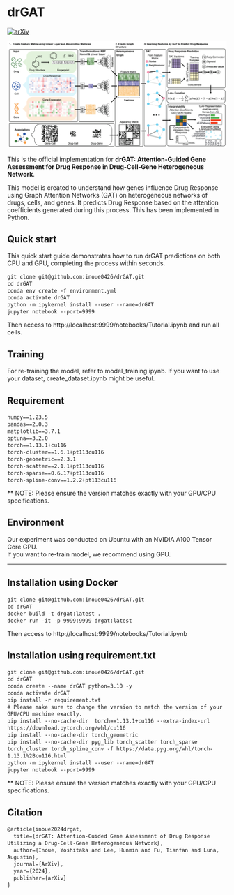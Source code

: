 # drGAT

[![arXiv](https://img.shields.io/badge/arXiv-2405.08979-b31b1b.svg)](https://arxiv.org/abs/2405.08979)

![](Figs/Fig1.png)

This is the official implementation for **drGAT: Attention-Guided Gene Assessment for Drug Response in Drug-Cell-Gene Heterogeneous Network**.  

This model is created to understand how genes influence Drug Response using Graph Attention Networks (GAT) on heterogeneous networks of drugs, cells, and genes. It predicts Drug Response based on the attention coefficients generated during this process. This has been implemented in Python.

## Quick start

This quick start guide demonstrates how to run drGAT predictions on both CPU and GPU, completing the process within seconds.

```shell
git clone git@github.com:inoue0426/drGAT.git
cd drGAT
conda env create -f environment.yml
conda activate drGAT
python -m ipykernel install --user --name=drGAT
jupyter notebook --port=9999
```

Then access to http://localhost:9999/notebooks/Tutorial.ipynb and run all cells.

## Training

For re-training the model, refer to model_training.ipynb. If you want to use your dataset, create_dataset.ipynb might be useful.


## Requirement

```
numpy==1.23.5
pandas==2.0.3
matplotlib==3.7.1
optuna==3.2.0
torch==1.13.1+cu116
torch-cluster==1.6.1+pt113cu116
torch-geometric==2.3.1
torch-scatter==2.1.1+pt113cu116
torch-sparse==0.6.17+pt113cu116
torch-spline-conv==1.2.2+pt113cu116
```

** NOTE: Please ensure the version matches exactly with your GPU/CPU specifications.

## Environment

Our experiment was conducted on Ubuntu with an NVIDIA A100 Tensor Core GPU.  
If you want to re-train model, we recommend using GPU.

---

## Installation using Docker

```shell
git clone git@github.com:inoue0426/drGAT.git
cd drGAT
docker build -t drgat:latest .
docker run -it -p 9999:9999 drgat:latest
```

Then access to http://localhost:9999/notebooks/Tutorial.ipynb 

## Installation using requirement.txt

```shell
git clone git@github.com:inoue0426/drGAT.git
cd drGAT
conda create --name drGAT python=3.10 -y
conda activate drGAT
pip install -r requirement.txt
# Please make sure to change the version to match the version of your GPU/CPU machine exactly.
pip install --no-cache-dir  torch==1.13.1+cu116 --extra-index-url https://download.pytorch.org/whl/cu116
pip install --no-cache-dir torch_geometric
pip install --no-cache-dir pyg_lib torch_scatter torch_sparse torch_cluster torch_spline_conv -f https://data.pyg.org/whl/torch-1.13.1%2Bcu116.html
python -m ipykernel install --user --name=drGAT
jupyter notebook --port=9999
```
** NOTE: Please ensure the version matches exactly with your GPU/CPU specifications.

## Citation 

```
@article{inoue2024drgat,
  title={drGAT: Attention-Guided Gene Assessment of Drug Response Utilizing a Drug-Cell-Gene Heterogeneous Network},
  author={Inoue, Yoshitaka and Lee, Hunmin and Fu, Tianfan and Luna, Augustin},
  journal={ArXiv},
  year={2024},
  publisher={arXiv}
}
```
